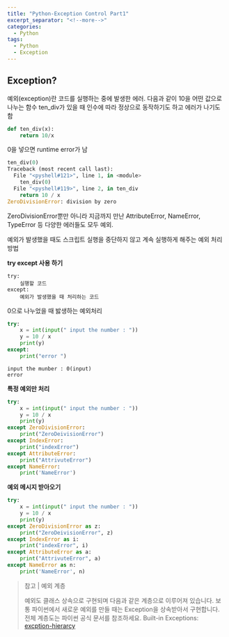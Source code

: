 ```yaml
---
title: "Python-Exception Control Part1"
excerpt_separator: "<!--more-->"
categories:
  - Python
tags:
  - Python
  - Exception
---
```


## Exception?
예외(exception)란 코드를 실행하는 중에 발생한 에러. 다음과 같이 10을 어떤 값으로 나누는 함수 ten_div가 있을 때 인수에 따라 정상으로 동작하기도 하고 에러가 나기도 함

```python
def ten_div(x):
    return 10/x
```
0을 넣으면 runtime error가 남
```python
ten_div(0)
Traceback (most recent call last):
  File "<pyshell#121>", line 1, in <module>
    ten_div(0)
  File "<pyshell#119>", line 2, in ten_div
    return 10 / x
ZeroDivisionError: division by zero 
```
ZeroDivisionError뿐만 아니라 지금까지 만난 AttributeError, NameError, TypeError 등 다양한 에러들도 모두 예외.

예외가 발생했을 때도 스크립트 실행을 중단하지 않고 계속 실행하게 해주는 예외 처리 방법

**try except 사용 하기**
```
try:
    실행할 코드
except:
    예외가 발생했을 때 처리하는 코드
```
0으로 나누었을  때 밣생하는 예외처리
```python
try:
    x = int(input(" input the number : "))
    y = 10 / x
    print(y)
except:
    print("error ")
```
```실행결과 
input the munber : 0(input)
error 
```

**특정 예외만 처리**
```python
try:
    x = int(input(" input the number : "))
    y = 10 / x
    print(y)
except ZeroDivisionError:
    print("ZeroDeivisionError")
except IndexError:
    print("indexError")
except AttributeError:
    print("AttrivuteError")
except NameError:
    print('NameError')
```
**예외 메시지 받아오기**
```python
try:
    x = int(input(" input the number : "))
    y = 10 / x
    print(y)
except ZeroDivisionError as z:
    print("ZeroDeivisionError", z)
except IndexError as i:
    print("indexError", i)
except AttributeError as a:
    print("AttrivuteError", a)
except NameError as n:
    print('NameError', n)
```

> 참고 | 예외 계층
> 
> 예외도 클래스 상속으로 구현되며 다음과 같은 계층으로 이루어져 있습니다. 보통 
> 파이썬에서 새로운 예외를 만들 때는 Exception을 상속받아서 구현합니다.
> 전체 계층도는 파이썬 공식 문서를 참조하세요.
> Built-in Exceptions: [excption-hierarcy](https://docs.python.org/3/library/exceptions.html#exception-hierarchy)

